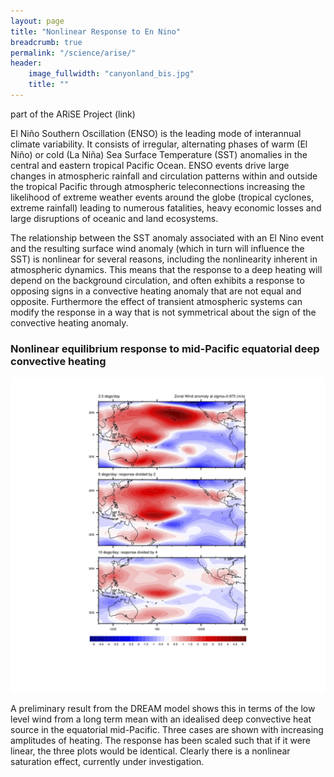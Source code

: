 ```yaml
---
layout: page
title: "Nonlinear Response to En Nino"
breadcrumb: true
permalink: "/science/arise/"
header:
    image_fullwidth: "canyonland_bis.jpg"
    title: ""
---
```


part of the ARiSE Project (link)

El Niño Southern Oscillation (ENSO) is the leading mode of interannual climate variability. It consists of irregular, alternating phases of warm (El Niño) or cold (La Niña) Sea Surface Temperature (SST) anomalies in the central and eastern tropical Pacific Ocean. ENSO events drive large changes in atmospheric rainfall and circulation patterns within and outside the tropical Pacific through atmospheric teleconnections increasing the likelihood of extreme weather events around the globe (tropical cyclones, extreme rainfall) leading to numerous fatalities, heavy economic losses and large disruptions of oceanic and land ecosystems. 

The relationship between the SST anomaly associated with an El Nino event and the resulting surface wind anomaly (which in turn will influence the SST) is nonlinear for several reasons, including the nonlinearity inherent in atmospheric dynamics. This means that the response to a deep heating will depend on the background circulation, and often exhibits a response to opposing signs in a convective heating anomaly that are not equal and opposite. Furthermore the effect of transient atmospheric systems can modify the response in a way that is not symmetrical about the sign of the convective heating anomaly.

### Nonlinear equilibrium response to mid-Pacific equatorial deep convective heating

   ![ARiSE result](/images/ARiSE_U975_V2.png)

A preliminary result from the DREAM model shows this in terms of the low level wind from a long term mean with an idealised deep convective heat source in the equatorial mid-Pacific. Three cases are shown with increasing amplitudes of heating. The response has been scaled such that if it were linear, the three plots would be identical. Clearly there is a nonlinear saturation effect, currently under investigation. 
